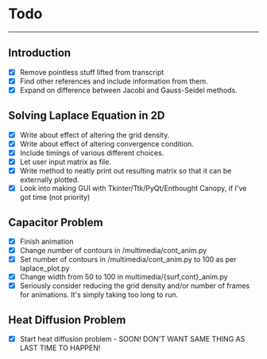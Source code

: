 # Todo
----------------------------------

## Introduction
- [x] Remove pointless stuff lifted from transcript
- [x] Find other references and include information from them.
- [x] Expand on difference between Jacobi and Gauss-Seidel methods.

## Solving Laplace Equation in 2D
- [x] Write about effect of altering the grid density.
- [x] Write about effect of altering convergence condition.
- [x] Include timings of various different choices.
- [x] Let user input matrix as file.
- [x] Write method to neatly print out resulting matrix so that it can be externally plotted.
- [x] Look into making GUI with Tkinter/Ttk/PyQt/Enthought Canopy, if I've got time (not priority)

## Capacitor Problem
- [x] Finish animation
- [x] Change number of contours in /multimedia/cont_anim.py
- [x] Set number of contours in /multimedia/cont_anim.py to 100 as per laplace_plot.py
- [x] Change width from 50 to 100 in multimedia/{surf,cont}_anim.py
- [x] Seriously consider reducing the grid density and/or number of frames for animations. It's simply taking too long to run.

## Heat Diffusion Problem
- [x] Start heat diffusion problem - SOON! DON'T WANT SAME THING AS LAST TIME TO HAPPEN!
